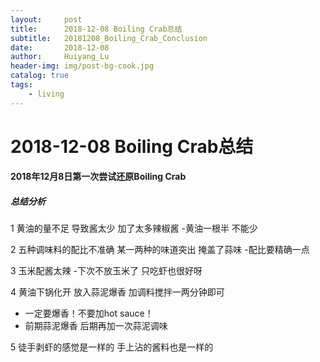 ```yaml
---
layout:     post
title:      2018-12-08 Boiling Crab总结
subtitle:   20181208_Boiling_Crab_Conclusion
date:       2018-12-08
author:     Huiyang_Lu
header-img: img/post-bg-cook.jpg
catalog: true
tags:
    - living
---
```

# 2018-12-08 Boiling Crab总结
#### 2018年12月8日第一次尝试还原Boiling Crab
##### 总结分析

1 黄油的量不足 导致酱太少 加了太多辣椒酱
-黄油一根半 不能少

2 五种调味料的配比不准确 某一两种的味道突出 掩盖了蒜味
-配比要精确一点 

3 玉米配酱太辣
-下次不放玉米了 只吃虾也很好呀

4 黄油下锅化开 放入蒜泥爆香 加调料搅拌一两分钟即可
- 一定要爆香！不要加hot sauce！
- 前期蒜泥爆香 后期再加一次蒜泥调味

5 徒手剥虾的感觉是一样的 手上沾的酱料也是一样的
